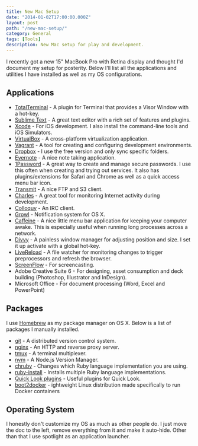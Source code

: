 ```yaml
---
title: New Mac Setup
date: "2014-01-02T17:00:00.000Z"
layout: post
path: "/new-mac-setup/"
category: General
tags: [Tools]
description: New Mac setup for play and development.
---
```


I recently got a new 15" MacBook Pro with Retina display and thought I'd document my setup for posterity. Below I'll list all the applications and utilities I have installed as well as my OS configurations.

## Applications

* [TotalTerminal](http://totalterminal.binaryage.com) - A plugin for Terminal that provides a Visor Window with a hot-key.
* [Sublime Text](http://www.sublimetext.com) - A great text editor with a rich set of features and plugins.
* [Xcode](https://developer.apple.com/xcode/) - For iOS development. I also install the command-line tools and iOS Simulators.
* [VirtualBox](https://www.virtualbox.org) - A cross-platform virtualization application.
* [Vagrant](http://www.vagrantup.com) - A tool for creating and configuring development environments.
* [Dropbox](https://www.dropbox.com) - I use the free version and only sync specific folders.
* [Evernote](https://evernote.com) - A nice note taking application.
* [1Password](https://agilebits.com/onepassword) - A great way to create and manage secure passwords. I use this often when creating and trying out services. It also has plugins/extensions for Safari and Chrome as well as a quick access menu bar icon.
* [Transmit](http://panic.com/transmit/) - A nice FTP and S3 client.
* [Charles](http://www.charlesproxy.com/) - A great tool for monitoring Internet activity during development.
* [Colloquy](http://colloquy.info/) - An IRC client.
* [Growl](http://growl.info/) - Notification system for OS X.
* [Caffeine](http://lightheadsw.com/caffeine/) - A nice little menu bar application for keeping your computer awake. This is especially useful when running long processes across a network.
* [Divvy](http://mizage.com/divvy/) - A painless window manager for adjusting position and size. I set it up activate with a global hot-key.
* [LiveReload](http://livereload.com) - A file watcher for monitoring changes to trigger preprocessors and refresh the browser.
* [ScreenFlow](http://www.telestream.net/screenflow/overview.htm) - For screencasting.
* Adobe Creative Suite 6 - For designing, asset consumption and deck building (Photoshop, Illustrator and InDesign).
* Microsoft Office - For document processing (Word, Excel and PowerPoint)

## Packages

I use [Homebrew](http://brew.sh) as my package manager on OS X. Below is a list of packages I manually installed.

* [git](http://git-scm.com) - A distributed version control system.
* [nginx](http://nginx.org) - An HTTP and reverse proxy server.
* [tmux](http://tmux.sourceforge.net) - A terminal multiplexer.
* [nvm](https://github.com/creationix/nvm) - A Node.js Version Manager.
* [chruby](https://github.com/postmodern/chruby) - Changes which Ruby language implementation you are using.
* [ruby-install](https://github.com/postmodern/ruby-install) - Installs multiple Ruby language implementations.
* [Quick Look plugins](https://github.com/sindresorhus/quick-look-plugins) - Useful plugins for Quick Look.
* [boot2docker](https://github.com/boot2docker/boot2docker) - ightweight Linux distribution made specifically to run Docker containers

## Operating System

I honestly don't customize my OS as much as other people do. I just move the doc to the left, remove everything from it and make it auto-hide. Other than that I use spotlight as an application launcher.

